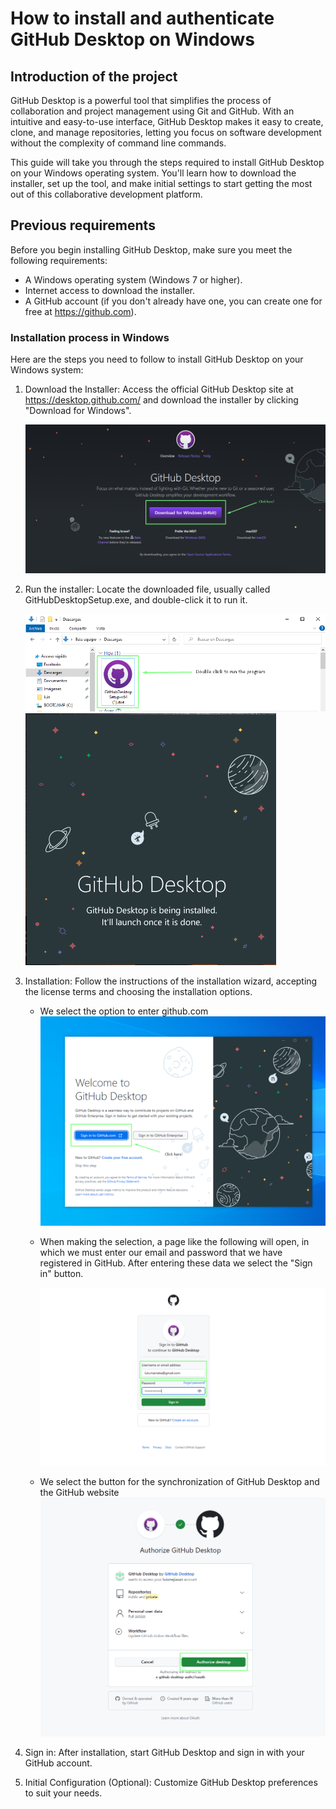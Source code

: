 # How to install and authenticate GitHub Desktop on Windows

## Introduction of the project

GitHub Desktop is a powerful tool that simplifies the process of collaboration and project management using Git and GitHub. With an intuitive and easy-to-use interface, GitHub Desktop makes it easy to create, clone, and manage repositories, letting you focus on software development without the complexity of command line commands.

This guide will take you through the steps required to install GitHub Desktop on your Windows operating system. You'll learn how to download the installer, set up the tool, and make initial settings to start getting the most out of this collaborative development platform.

## Previous requirements

Before you begin installing GitHub Desktop, make sure you meet the following requirements:

- A Windows operating system (Windows 7 or higher).
- Internet access to download the installer.
- A GitHub account (if you don't already have one, you can create one for free at https://github.com).


### Installation process in Windows

Here are the steps you need to follow to install GitHub Desktop on your Windows system:

1.  Download the Installer: Access the official GitHub Desktop site at https://desktop.github.com/ and download the installer by clicking "Download for Windows".

    ![Alt text](imgs/git_dekt_down.png)


2. Run the installer: Locate the downloaded file, usually called GitHubDesktopSetup.exe, and double-click it to run it.

    ![Alt text](imgs/download_program.png)
    ![Alt text](imgs/git_install.png)

3. Installation: Follow the instructions of the installation wizard, accepting the license terms and choosing the installation options.
    - We select the option to enter github.com
    ![Alt text](imgs/git_init.png)
    
    -  When making the selection, a page like the following will open, in which we must enter our email and password that we have registered in GitHub. After entering these data we select the "Sign in" button.

        ![!\[Alt text\](imgs/git_init.png)](imgs/Screenshot_17.png)

    - We select the button for the synchronization of GitHub Desktop and the GitHub website
         ![Alt text](imgs/Screenshot_18.png)

4. Sign in: After installation, start GitHub Desktop and sign in with your GitHub account.


5. Initial Configuration (Optional): Customize GitHub Desktop preferences to suit your needs.

